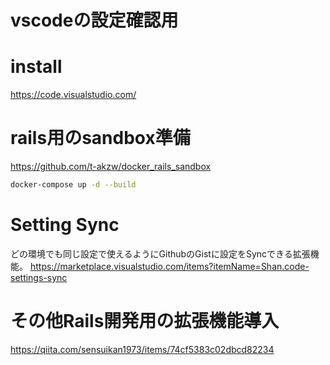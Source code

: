 # vscodeの設定確認用

# install

https://code.visualstudio.com/

# rails用のsandbox準備

https://github.com/t-akzw/docker_rails_sandbox

```bash
docker-compose up -d --build
```

# Setting Sync

どの環境でも同じ設定で使えるようにGithubのGistに設定をSyncできる拡張機能。
https://marketplace.visualstudio.com/items?itemName=Shan.code-settings-sync

# その他Rails開発用の拡張機能導入

https://qiita.com/sensuikan1973/items/74cf5383c02dbcd82234
